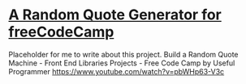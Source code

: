 # [A Random Quote Generator for freeCodeCamp](https://alvinkg.github.io/randomQuoteMachine/)

Placeholder for me to write about this project.
Build a Random Quote Machine - Front End Libraries Projects - Free Code Camp by Useful Programmer
https://www.youtube.com/watch?v=pbWHp63-V3c
